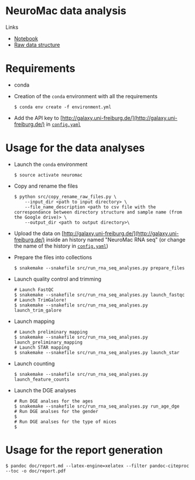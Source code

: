 NeuroMac data analysis
======================

Links
- [Notebook](https://monod.lelab.tailordev.fr/b57db1ec-cc35-47d6-8767-9140d0390bdc#THcB4zTs+1L1Hq9S26HTlJ0IZCjjlCzcnakq7mBGpJo=)
- [Raw data structure](https://docs.google.com/spreadsheets/d/1DL8pEVj5cvGflPIiaSPRXy-dMk2S7CxmnIk6Ubta2xs/edit#gid=0)

# Requirements

- conda
- Creation of the `conda` environment with all the requirements

    ```
    $ conda env create -f environment.yml
    ```

- Add the API key to [http://galaxy.uni-freiburg.de/](http://galaxy.uni-freiburg.de/) in [`config.yaml`](config.yaml)

# Usage for the data analyses

- Launch the `conda` environment

    ```
    $ source activate neuromac
    ```

- Copy and rename the files

    ```
    $ python src/copy_rename_raw_files.py \
        --input_dir <path to input directory> \
        --file_name_description <path to csv file with the correspondance between directory structure and sample name (from the Google drive)> \
        --output_dir <path to output directory>\
    ```

- Upload the data on [http://galaxy.uni-freiburg.de/](http://galaxy.uni-freiburg.de/) inside an history named "NeuroMac RNA seq" (or change the name of the history in [`config.yaml`](config.yaml))

- Prepare the files into collections

    ```
    $ snakemake --snakefile src/run_rna_seq_analyses.py prepare_files
    ```

- Launch quality control and trimming

    ```
    # Launch FastQC
    $ snakemake --snakefile src/run_rna_seq_analyses.py launch_fastqc
    # Launch TrimGalore!
    $ snakemake --snakefile src/run_rna_seq_analyses.py launch_trim_galore
    ```

- Launch mapping

    ```
    # Launch preliminary mapping
    $ snakemake --snakefile src/run_rna_seq_analyses.py launch_preliminary_mapping
    # Launch STAR mapping
    $ snakemake --snakefile src/run_rna_seq_analyses.py launch_star
    ```

- Launch counting
    
    ```
    $ snakemake --snakefile src/run_rna_seq_analyses.py launch_feature_counts
    ```

- Launch the DGE analyses

    ```
    # Run DGE analses for the ages
    $ snakemake --snakefile src/run_rna_seq_analyses.py run_age_dge
    # Run DGE analses for the gender
    $ 
    # Run DGE analses for the type of mices
    $ 
    ```

# Usage for the report generation

```
$ pandoc doc/report.md --latex-engine=xelatex --filter pandoc-citeproc  --toc -o doc/report.pdf
```